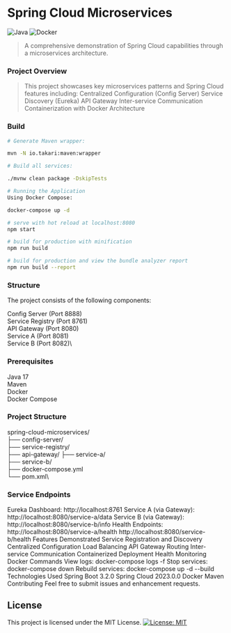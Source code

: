 # Spring Cloud Microservices

![Java](https://img.shields.io/badge/java-%23ED8B00.svg?style=for-the-badge&logo=openjdk&logoColor=white)
![Docker](https://img.shields.io/badge/docker-%230db7ed.svg?style=for-the-badge&logo=docker&logoColor=white)

> A comprehensive demonstration of Spring Cloud capabilities through a microservices architecture.
### Project Overview

> This project showcases key microservices patterns and Spring Cloud features including:
> Centralized Configuration (Config Server)
> Service Discovery (Eureka)
> API Gateway
> Inter-service Communication
> Containerization with Docker
> Architecture


### Build

```bash
# Generate Maven wrapper:

mvn -N io.takari:maven:wrapper

# Build all services:

./mvnw clean package -DskipTests

# Running the Application
Using Docker Compose:

docker-compose up -d

# serve with hot reload at localhost:8080
npm start

# build for production with minification
npm run build

# build for production and view the bundle analyzer report
npm run build --report
```

### Structure

The project consists of the following components:

Config Server (Port 8888)\
Service Registry (Port 8761)\
API Gateway (Port 8080)\
Service A (Port 8081)\
Service B (Port 8082)\

### Prerequisites

Java 17\
Maven\
Docker\
Docker Compose

### Project Structure

spring-cloud-microservices/\
├── config-server/\
├── service-registry/\
├── api-gateway/
├── service-a/\
├── service-b/\
├── docker-compose.yml\
└── pom.xml\


### Service Endpoints

Eureka Dashboard: http://localhost:8761
Service A (via Gateway): http://localhost:8080/service-a/data
Service B (via Gateway): http://localhost:8080/service-b/info
Health Endpoints:
http://localhost:8080/service-a/health
http://localhost:8080/service-b/health
Features Demonstrated
Service Registration and Discovery
Centralized Configuration
Load Balancing
API Gateway Routing
Inter-service Communication
Containerized Deployment
Health Monitoring
Docker Commands
View logs: docker-compose logs -f
Stop services: docker-compose down
Rebuild services: docker-compose up -d --build
Technologies Used
Spring Boot 3.2.0
Spring Cloud 2023.0.0
Docker
Maven
Contributing
Feel free to submit issues and enhancement requests.

## License
This project is licensed under the MIT License.
[![License: MIT](https://img.shields.io/badge/License-MIT-yellow.svg)](https://opensource.org/licenses/MIT)